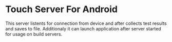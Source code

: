 Touch Server For Android
==================

This server listents for connection from device and after collects test results and saves to file. Additionaly it can launch application after server started for usage on build servers.

